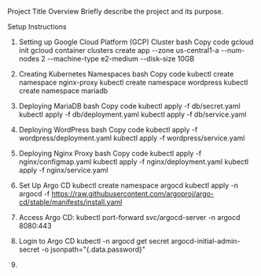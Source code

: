 Project Title
Overview
Briefly describe the project and its purpose.

Setup Instructions
1. Setting up Google Cloud Platform (GCP) Cluster
bash
Copy code
gcloud init
gcloud container clusters create app --zone us-central1-a --num-nodes 2 --machine-type e2-medium --disk-size 10GB
2. Creating Kubernetes Namespaces
bash
Copy code
kubectl create namespace nginx-proxy
kubectl create namespace wordpress
kubectl create namespace mariadb
3. Deploying MariaDB
bash
Copy code
kubectl apply -f db/secret.yaml
kubectl apply -f db/deployment.yaml
kubectl apply -f db/service.yaml
4. Deploying WordPress
bash
Copy code
kubectl apply -f wordpress/deployment.yaml
kubectl apply -f wordpress/service.yaml
5. Deploying Nginx Proxy
bash
Copy code
kubectl apply -f nginx/configmap.yaml
kubectl apply -f nginx/deployment.yaml
kubectl apply -f nginx/service.yaml

6. Set Up Argo CD
kubectl create namespace argocd
kubectl apply -n argocd -f https://raw.githubusercontent.com/argoproj/argo-cd/stable/manifests/install.yaml

7. Access Argo CD: 
kubectl port-forward svc/argocd-server -n argocd 8080:443

8. Login to Argo CD
kubectl -n argocd get secret argocd-initial-admin-secret -o jsonpath="{.data.password}"

9. 

